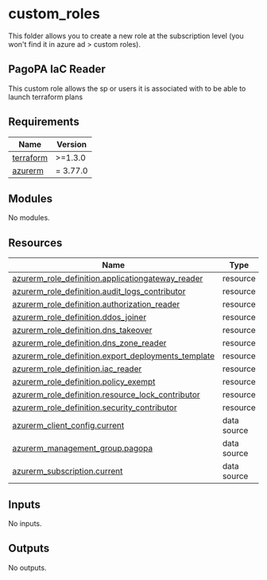 # custom_roles

This folder allows you to create a new role at the subscription level (you won't find it in azure ad > custom roles).

## PagoPA IaC Reader

This custom role allows the sp or users it is associated with to be able to launch terraform plans

<!-- markdownlint-disable -->
<!-- BEGIN_TF_DOCS -->
## Requirements

| Name | Version |
|------|---------|
| <a name="requirement_terraform"></a> [terraform](#requirement\_terraform) | >=1.3.0 |
| <a name="requirement_azurerm"></a> [azurerm](#requirement\_azurerm) | = 3.77.0 |

## Modules

No modules.

## Resources

| Name | Type |
|------|------|
| [azurerm_role_definition.applicationgateway_reader](https://registry.terraform.io/providers/hashicorp/azurerm/3.77.0/docs/resources/role_definition) | resource |
| [azurerm_role_definition.audit_logs_contributor](https://registry.terraform.io/providers/hashicorp/azurerm/3.77.0/docs/resources/role_definition) | resource |
| [azurerm_role_definition.authorization_reader](https://registry.terraform.io/providers/hashicorp/azurerm/3.77.0/docs/resources/role_definition) | resource |
| [azurerm_role_definition.ddos_joiner](https://registry.terraform.io/providers/hashicorp/azurerm/3.77.0/docs/resources/role_definition) | resource |
| [azurerm_role_definition.dns_takeover](https://registry.terraform.io/providers/hashicorp/azurerm/3.77.0/docs/resources/role_definition) | resource |
| [azurerm_role_definition.dns_zone_reader](https://registry.terraform.io/providers/hashicorp/azurerm/3.77.0/docs/resources/role_definition) | resource |
| [azurerm_role_definition.export_deployments_template](https://registry.terraform.io/providers/hashicorp/azurerm/3.77.0/docs/resources/role_definition) | resource |
| [azurerm_role_definition.iac_reader](https://registry.terraform.io/providers/hashicorp/azurerm/3.77.0/docs/resources/role_definition) | resource |
| [azurerm_role_definition.policy_exempt](https://registry.terraform.io/providers/hashicorp/azurerm/3.77.0/docs/resources/role_definition) | resource |
| [azurerm_role_definition.resource_lock_contributor](https://registry.terraform.io/providers/hashicorp/azurerm/3.77.0/docs/resources/role_definition) | resource |
| [azurerm_role_definition.security_contributor](https://registry.terraform.io/providers/hashicorp/azurerm/3.77.0/docs/resources/role_definition) | resource |
| [azurerm_client_config.current](https://registry.terraform.io/providers/hashicorp/azurerm/3.77.0/docs/data-sources/client_config) | data source |
| [azurerm_management_group.pagopa](https://registry.terraform.io/providers/hashicorp/azurerm/3.77.0/docs/data-sources/management_group) | data source |
| [azurerm_subscription.current](https://registry.terraform.io/providers/hashicorp/azurerm/3.77.0/docs/data-sources/subscription) | data source |

## Inputs

No inputs.

## Outputs

No outputs.
<!-- END_TF_DOCS -->
